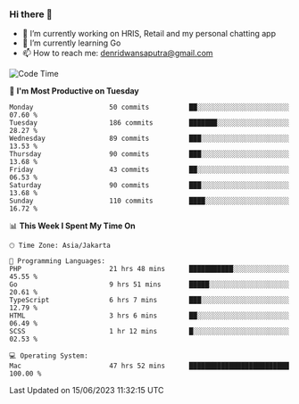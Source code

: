 ### Hi there 👋

- 🔭 I’m currently working on HRIS, Retail and my personal chatting app
- 🌱 I’m currently learning Go
- 📫 How to reach me: denridwansaputra@gmail.com


<!--START_SECTION:waka-->
![Code Time](http://img.shields.io/badge/Code%20Time-3%2C310%20hrs%2020%20mins-blue)

📅 **I'm Most Productive on Tuesday** 

```text
Monday                   50 commits          ██░░░░░░░░░░░░░░░░░░░░░░░   07.60 % 
Tuesday                  186 commits         ███████░░░░░░░░░░░░░░░░░░   28.27 % 
Wednesday                89 commits          ███░░░░░░░░░░░░░░░░░░░░░░   13.53 % 
Thursday                 90 commits          ███░░░░░░░░░░░░░░░░░░░░░░   13.68 % 
Friday                   43 commits          ██░░░░░░░░░░░░░░░░░░░░░░░   06.53 % 
Saturday                 90 commits          ███░░░░░░░░░░░░░░░░░░░░░░   13.68 % 
Sunday                   110 commits         ████░░░░░░░░░░░░░░░░░░░░░   16.72 % 
```


📊 **This Week I Spent My Time On** 

```text
🕑︎ Time Zone: Asia/Jakarta

💬 Programming Languages: 
PHP                      21 hrs 48 mins      ███████████░░░░░░░░░░░░░░   45.55 % 
Go                       9 hrs 51 mins       █████░░░░░░░░░░░░░░░░░░░░   20.61 % 
TypeScript               6 hrs 7 mins        ███░░░░░░░░░░░░░░░░░░░░░░   12.79 % 
HTML                     3 hrs 6 mins        ██░░░░░░░░░░░░░░░░░░░░░░░   06.49 % 
SCSS                     1 hr 12 mins        █░░░░░░░░░░░░░░░░░░░░░░░░   02.53 % 

💻 Operating System: 
Mac                      47 hrs 52 mins      █████████████████████████   100.00 % 
```


 Last Updated on 15/06/2023 11:32:15 UTC
<!--END_SECTION:waka-->
